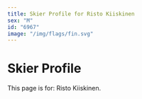 ```yaml
---
title: Skier Profile for Risto Kiiskinen
sex: "M"
id: "6967"
image: "/img/flags/fin.svg" 
---
```


# Skier Profile

This page is for: Risto Kiiskinen.
    